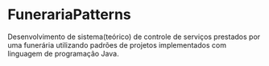 # FunerariaPatterns
Desenvolvimento de sistema(teórico) de controle de serviços prestados por uma funerária utilizando padrões de projetos implementados com linguagem de programação Java.
